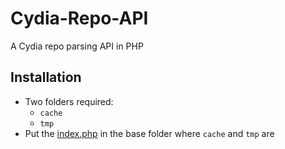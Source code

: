 # Cydia-Repo-API
A Cydia repo parsing API in PHP

## Installation
- Two folders required:
  - `cache`
  - `tmp`
- Put the [index.php](index.php) in the base folder where `cache` and `tmp` are

